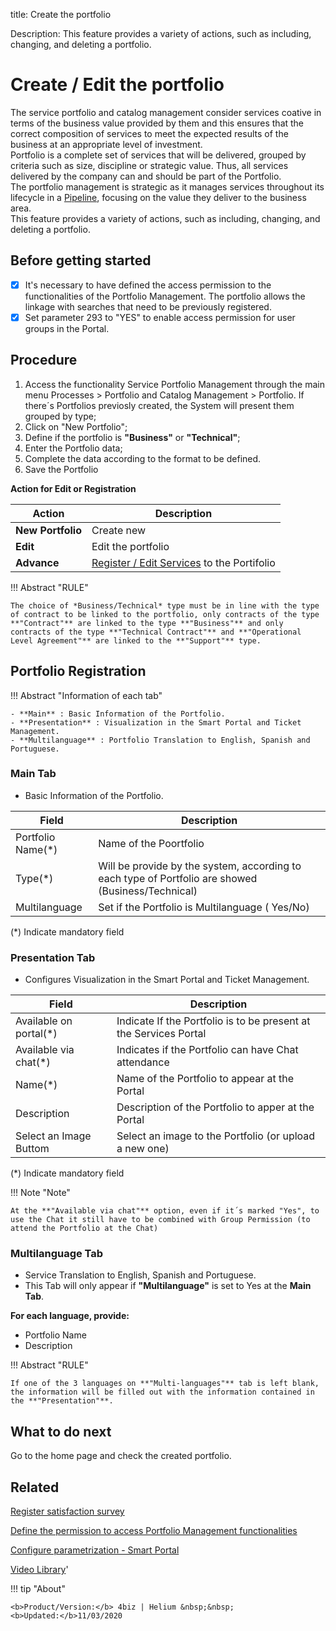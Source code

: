 title: Create the portfolio

Description: This feature provides a variety of actions, such as including, changing, and deleting a portfolio.

# Create / Edit the portfolio

The service portfolio and catalog management consider services coative in terms of the business value provided by them and this ensures that the correct composition of services to meet the expected results of the business at an appropriate level of investment.  
Portfolio is a complete set of services that will be delivered, grouped by criteria such as size, discipline or strategic value. Thus, all services delivered by the company can and should be part of the Portfolio.  
The portfolio management is strategic as it manages services throughout its lifecycle in a [Pipeline](/en-us/4biz-helium/processes/portfolio-and-catalog/use/pipeline.html), focusing on the value they deliver to the business area.  
This feature provides a variety of actions, such as including, changing, and deleting a portfolio.

## Before getting started

-   [X] It's necessary to have defined the access permission to the functionalities of the Portfolio Management. The portfolio allows the linkage with searches that need to be previously registered.  
-   [X] Set parameter 293 to "YES" to enable access permission for user groups in the Portal.

## Procedure

1.  Access the functionality Service Portfolio Management through the main menu Processes \> Portfolio and Catalog Management \> Portfolio. If there´s Portfolios previosly created, the System will present them grouped by type;  
2.  Click on "New Portfolio";  
3.  Define if the portfolio is **"Business"** or **"Technical"**;  
4.  Enter the Portfolio data;  
5.  Complete the data according to the format to be defined.  
6. Save the Portfolio

 **Action for Edit or Registration**

| Action             | Description                                |
|--------------------|--------------------------------------------|
| **New Portfolio**  | Create new                                 |
| **Edit**           | Edit the portfolio                         |
| **Advance**        | [Register / Edit Services](/en-us/4biz-helium/processes/portfolio-and-catalog/use/register-a-service.html)   to the Portifolio |

!!! Abstract "RULE"

    The choice of *Business/Technical* type must be in line with the type of contract to be linked to the portfolio, only contracts of the type **"Contract"** are linked to the type **"Business"** and only contracts of the type **"Technical Contract"** and **"Operational Level Agreement"** are linked to the **"Support"** type.
 
## Portfolio Registration 

!!! Abstract "Information of each tab"
  
    - **Main** : Basic Information of the Portfolio.  
    - **Presentation** : Visualization in the Smart Portal and Ticket Management.
    - **Multilanguage** : Portfolio Translation to English, Spanish and Portuguese.

### Main Tab 
-   Basic Information of the Portfolio.

| Field                                     | Description                                                       |
|-------------------------------------------|-------------------------------------------------------------------|
| Portfolio Name(\*)                        | Name of the Poortfolio                                            |
| Type(\*)                                  | Will be provide  by the system, according to each type of Portfolio are showed (Business/Technical)                    |
| Multilanguage                             | Set if the Portfolio is Multilanguage ( Yes/No)                   |

(*) Indicate mandatory field

### Presentation Tab 
-   Configures Visualization in the Smart Portal and Ticket Management.

| Field                                        | Description                                                             |
|----------------------------------------------|-------------------------------------------------------------------------|
| Available on portal(\*)                      | Indicate If the Portfolio is to be present at the Services Portal       |
| Available via chat(\*)                       | Indicates if the Portfolio can have Chat attendance                     |
| Name(\*)                                     | Name of the Portfolio to appear at the Portal                           |
| Description                                  | Description of the Portfolio to apper at the Portal                     |
| Select an Image Buttom                       | Select an image to the Portfolio (or upload a new one)                  |

(*) Indicate mandatory field

!!! Note "Note"

    At the **"Available via chat"** option, even if it´s marked "Yes", to use the Chat it still have to be combined with Group Permission (to attend the Portfolio at the Chat) 

### Multilanguage Tab
-   Service Translation to English, Spanish and Portuguese.  
-   This Tab will only appear if **"Multilanguage"** is set to Yes at the **Main Tab**.

**For each language, provide:**  
-   Portfolio Name  
-   Description

!!! Abstract "RULE"

    If one of the 3 languages on **"Multi-languages"** tab is left blank, the information will be filled out with the information contained in the **"Presentation"**.
    
## What to do next

Go to the home page and check the created portfolio.

## Related

[Register satisfaction survey](/en-us/4biz-helium/processes/portfolio-and-catalog/configuration/register-satisfaction-survey.html)  

[Define the permission to access Portfolio Management functionalities](/en-us/4biz-helium/initial-settings/access-settings/profile/portfolio-management.html)

[Configure parametrization - Smart Portal](/en-us/4biz-helium/platform-administration/parameters-list/configure-parametrization-smart-portal.html)

<i class='fa fa-youtube-play  fa-2x' style='color:#97ce17;vertical-align: middle;'> </i> [Video Library](https://www.youtube.com/playlist?list=PLB5qK2uzf2RNx1eXRaihDR_bxXjGhgFut)'

!!! tip "About"

    <b>Product/Version:</b> 4biz | Helium &nbsp;&nbsp;
    <b>Updated:</b>11/03/2020

